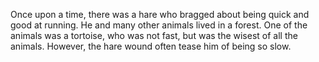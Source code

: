 Once upon a time, there was a hare who bragged about being quick and good at running. He and many other animals lived in a forest. One of the animals was a tortoise, who was not fast, but was the wisest of all the animals. However, the hare wound often tease him of being so slow.